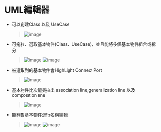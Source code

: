# UML編輯器
* 可以創建Class 以及 UseCase 
  > ![image](https://user-images.githubusercontent.com/43846907/216026695-17d39a08-7375-4da7-a1b2-1e9ad8634bcb.png)

* 可拖拉、選取基本物件(Class、UseCase)，並且能將多個基本物件組合或拆分
  > ![image](https://user-images.githubusercontent.com/43846907/216026793-9dce8f6d-83db-4f2c-97c6-6d4e184a49af.png)
  > ![image](https://user-images.githubusercontent.com/43846907/216026861-d7458194-b737-450a-9e59-772d8c2257ca.png)
* 被選取到的基本物件會HighLight Connect Port
  > ![image](https://user-images.githubusercontent.com/43846907/216027197-76ac32df-aab1-4346-8a8b-3a8e3d61997e.png)

* 基本物件比次能夠拉出 association line,generalization line 以及 composition line
  > ![image](https://user-images.githubusercontent.com/43846907/216027076-09e447fa-ce00-46bc-9b73-4b055b089958.png)

* 能夠對基本物件進行名稱編輯
  > ![image](https://user-images.githubusercontent.com/43846907/216027353-ac16d159-46be-433e-a8e5-b37acc96b1fb.png)
  > ![image](https://user-images.githubusercontent.com/43846907/216027384-cb0a13ae-9227-443c-a41c-7cf43bd225ff.png)

